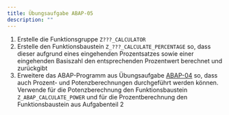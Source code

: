 ```yaml
---
title: Übungsaufgabe ABAP-05
description: ""
---
```


1. Erstelle die Funktionsgruppe `Z???_CALCULATOR`
2. Erstelle den Funktionsbaustein `Z_???_CALCULATE_PERCENTAGE` so, dass dieser aufgrund eines eingehenden Prozentsatzes sowie einer eingehenden Basiszahl den entsprechenden Prozentwert berechnet und zurückgibt
3. Erweitere das ABAP-Programm aus Übungsaufgabe [ABAP-04](abap-04.md) so, dass auch Prozent- und Potenzberechnungen durchgeführt werden können. Verwende für die Potenzberechnung den Funktionsbaustein `Z_ABAP_CALCULATE_POWER` und für die Prozentberechnung den 
Funktionsbaustein aus Aufgabenteil 2